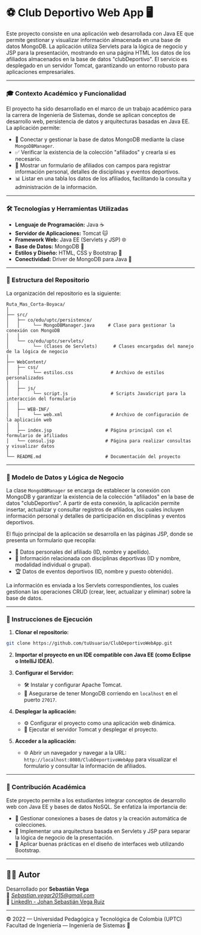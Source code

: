 # ⚽ Club Deportivo Web App 🖥️

Este proyecto consiste en una aplicación web desarrollada con Java EE que permite gestionar y visualizar información almacenada en una base de datos MongoDB. La aplicación utiliza Servlets para la lógica de negocio y JSP para la presentación, mostrando en una página HTML los datos de los afiliados almacenados en la base de datos "clubDeportivo". El servicio es desplegado en un servidor Tomcat, garantizando un entorno robusto para aplicaciones empresariales.

---

### 🎓 Contexto Académico y Funcionalidad

El proyecto ha sido desarrollado en el marco de un trabajo académico para la carrera de Ingeniería de Sistemas, donde se aplican conceptos de desarrollo web, persistencia de datos y arquitecturas basadas en Java EE.  
La aplicación permite:
- 🔌 Conectar y gestionar la base de datos MongoDB mediante la clase `MongoDBManager`.
- ✅ Verificar la existencia de la colección "afiliados" y crearla si es necesario.
- 📝 Mostrar un formulario de afiliados con campos para registrar información personal, detalles de disciplinas y eventos deportivos.
- 📊 Listar en una tabla los datos de los afiliados, facilitando la consulta y administración de la información.

---

### 🛠️ Tecnologías y Herramientas Utilizadas

- **Lenguaje de Programación:** Java ☕
- **Servidor de Aplicaciones:** Tomcat 🐱
- **Framework Web:** Java EE (Servlets y JSP) 🌐
- **Base de Datos:** MongoDB 🍃
- **Estilos y Diseño:** HTML, CSS y Bootstrap 🎨
- **Conectividad:** Driver de MongoDB para Java 🔗

---

### 📁 Estructura del Repositorio

La organización del repositorio es la siguiente:
```
Ruta_Mas_Corta-Boyaca/
│
├── src/ 
│   ├── co/edu/uptc/persistence/
│   │     └── MongoDBManager.java     # Clase para gestionar la conexión con MongoDB
│   │
│   └── co/edu/uptc/servlets/
│         └── (Clases de Servlets)      # Clases encargadas del manejo de la lógica de negocio
│
├── WebContent/
│   ├── css/
│   │     └── estilos.css              # Archivo de estilos personalizados
│   │
│   ├── js/
│   │     └── script.js                # Scripts JavaScript para la interacción del formulario
│   │
│   ├── WEB-INF/
│   │     └── web.xml                  # Archivo de configuración de la aplicación web
│   │
│   ├── index.jsp                    # Página principal con el formulario de afiliados
│   └── consul.jsp                   # Página para realizar consultas y visualizar datos
│
└── README.md                        # Documentación del proyecto
```

---

### 🧠 Modelo de Datos y Lógica de Negocio

La clase `MongoDBManager` se encarga de establecer la conexión con MongoDB y garantizar la existencia de la colección "afiliados" en la base de datos "clubDeportivo". A partir de esta conexión, la aplicación permite insertar, actualizar y consultar registros de afiliados, los cuales incluyen información personal y detalles de participación en disciplinas y eventos deportivos.

El flujo principal de la aplicación se desarrolla en las páginas JSP, donde se presenta un formulario que recopila:
- 👤 Datos personales del afiliado (ID, nombre y apellido).
- 🏅 Información relacionada con disciplinas deportivas (ID y nombre, modalidad individual o grupal).
- 🏆 Datos de eventos deportivos (ID, nombre y puesto obtenido).

La información es enviada a los Servlets correspondientes, los cuales gestionan las operaciones CRUD (crear, leer, actualizar y eliminar) sobre la base de datos.

---

### 🚀 Instrucciones de Ejecución

1. **Clonar el repositorio:**
```bash
git clone https://github.com/tuUsuario/ClubDeportivoWebApp.git
```

2. **Importar el proyecto en un IDE compatible con Java EE (como Eclipse o IntelliJ IDEA).**

3. **Configurar el Servidor:**
   - 🛠️ Instalar y configurar Apache Tomcat.
   - 🧪 Asegurarse de tener MongoDB corriendo en `localhost` en el puerto `27017`.

4. **Desplegar la aplicación:**
   - ⚙️ Configurar el proyecto como una aplicación web dinámica.
   - 🔄 Ejecutar el servidor Tomcat y desplegar el proyecto.

5. **Acceder a la aplicación:**
   - 🌐 Abrir un navegador y navegar a la URL: `http://localhost:8080/ClubDeportivoWebApp` para visualizar el formulario y consultar la información de afiliados.

---

### 🎯 Contribución Académica

Este proyecto permite a los estudiantes integrar conceptos de desarrollo web con Java EE y bases de datos NoSQL. Se enfatiza la importancia de:
- 🔗 Gestionar conexiones a bases de datos y la creación automática de colecciones.
- 🧱 Implementar una arquitectura basada en Servlets y JSP para separar la lógica de negocio de la presentación.
- 🎨 Aplicar buenas prácticas en el diseño de interfaces web utilizando Bootstrap.

---

## 👨‍🎓 Autor

Desarrollado por **Sebastián Vega**  
📧 *Sebastian.vegar2015@gmail.com*  
🔗 [LinkedIn - Johan Sebastián Vega Ruiz](https://www.linkedin.com/in/johan-sebastian-vega-ruiz-b1292011b/)

---

© 2022 — Universidad Pedagógica y Tecnológica de Colombia (UPTC)  
Facultad de Ingeniería — Ingeniería de Sistemas 🧩
